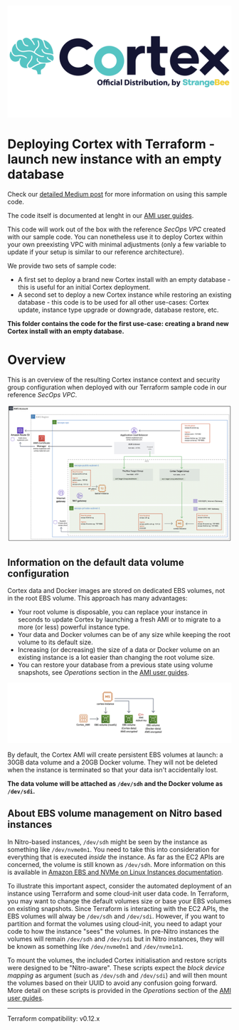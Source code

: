 ![Cortex official distribution](assets/logo-ami-cortex.png)

# Deploying Cortex with Terraform - launch new instance with an empty database

Check our [detailed Medium post]() for more information on using this sample code.

The code itself is documented at lenght in our [AMI user guides](https://strangebee.com/aws).

This code will work out of the box with the reference *SecOps VPC* created with our sample code. You can nonetheless use it to deploy Cortex within your own preexisting VPC with minimal adjustments (only a few variable to update if your setup is similar to our reference architecture).

We provide two sets of sample code:

+ A first set to deploy a brand new Cortex install with an empty database - this is useful for an initial Cortex deployment.
+ A second set to deploy a new Cortex instance while restoring an existing database - this code is to be used for all other use-cases: Cortex update, instance type upgrade or downgrade, database restore, etc.

**This folder contains the code for the first use-case: creating a brand new Cortex install with an empty database.**

# Overview

This is an overview of the resulting Cortex instance context and security group configuration when deployed with our Terraform sample code in our reference *SecOps VPC*.

![Cortex deployed in our SecOps reference architecture VPC with a public-facing Application Load Balancer](assets/ALB-Cortex.png)

## Information on the default data volume configuration
Cortex data and Docker images are stored on dedicated EBS volumes, not in the root EBS volume. This approach has many advantages:

+ Your root volume is disposable, you can replace your instance in seconds to update Cortex by launching a fresh AMI or to migrate to a more (or less) powerful instance type.
+ Your data and Docker volumes can be of any size while keeping the root volume to its default size. 
+ Increasing (or decreasing) the size of a data or Docker volume on an existing instance is a lot easier than changing the root volume size.
+ You can restore your database from a previous state using volume snapshots, see *Operations* section in the [AMI user guides](https://strangebee.com/aws). 

![Cortex data volume](assets/EBS_Volumes-Cortex.png)

By default, the Cortex AMI will create persistent EBS volumes at launch: a 30GB data volume and a 20GB Docker volume. They will not be deleted when the instance is terminated so that your data isn't accidentally lost.

**The data volume will be attached as `/dev/sdh` and the Docker volume as `/dev/sdi`.**

## About EBS volume management on Nitro based instances

In Nitro-based instances, `/dev/sdh` might be seen by the instance as something like `/dev/nvme0n1`. You need to take this into consideration for everything that is executed *inside* the instance. As far as the EC2 APIs are concerned, the volume is still known as `/dev/sdh`. More information on this is available in [Amazon EBS and NVMe on Linux Instances documentation](https://docs.aws.amazon.com/AWSEC2/latest/UserGuide/nvme-ebs-volumes.html#identify-nvme-ebs-device).

To illustrate this important aspect, consider the automated deployment of an instance using Terraform and some cloud-init user data code. In Terraform, you may want to change the default volumes size or base your EBS volumes on existing snapshots. Since Terraform is interacting with the EC2 APIs, the EBS volumes will alway be `/dev/sdh` and `/dev/sdi`. However, if you want to partition and format the volumes using cloud-init, you need to adapt your code to how the instance "sees" the volumes. In pre-Nitro instances the volumes will remain `/dev/sdh` and `/dev/sdi` but in Nitro instances, they will be known as something like `/dev/nvme0n1` and `/dev/nvme1n1`. 

To mount the volumes, the included Cortex initialisation and restore scripts were designed to be "Nitro-aware". These scripts expect the *block device mapping* as argument (such as `/dev/sdh` and `/dev/sdi`) and will then mount the volumes based on their UUID to avoid any confusion going forward. More detail on these scripts is provided in the *Operations* section of the [AMI user guides](https://strangebee.com/aws).

---
Terraform compatibility: v0.12.x